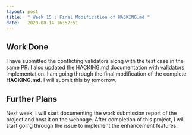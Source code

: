 ```yaml
---
layout: post
title:  " Week 15 : Final Modification of HACKING.md "
date:   2020-08-14 16:57:51
---
```


## Work Done
I have submitted the conflicting validators along with the test case in the same PR. I also updated the HACKING.md documentation with validators implementation. I am going through the final modification of the complete **HACKING.md**. I will submit this by tomorrow.

## Further Plans
Next week, I will start documenting the work submission report of the project and host it on the webpage. After completion of this project, I will start going through the issue to implement the enhancement features.

